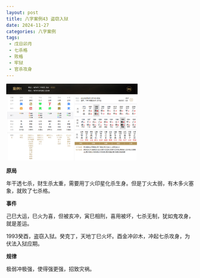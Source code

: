 ```yaml
---
layout: post
title: 八字案例43 盗窃入狱
date: 2024-11-27
categories: 八字案例
tags: 
 - 戊日卯月
 - 七杀格
 - 败格
 - 牢狱
 - 官杀攻身
---
```


<img src="/images/bazi-example/bazi-example-43.PNG" width="70%">

**原局**

年干透七杀，财生杀太重，需要用丁火印星化杀生身。但是丁火太弱，有木多火塞象，就败了七杀格。

**事件**

己巳大运，巳火为喜，但被亥冲，寅巳相刑，喜用被坏，七杀无制，犹如鬼攻身，就是差运。

1993癸酉，盗窃入狱。癸克丁，天地丁巳火坏。酉金冲卯木，冲起七杀攻身，为伏法入狱应期。

**规律**

极弱冲极强，使得强更强，招致灾祸。
